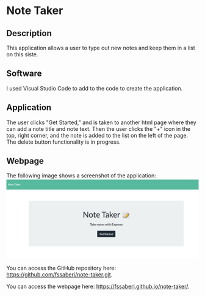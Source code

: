 # Note Taker

## Description

This application allows a user to type out new notes and keep them in a list on this siste.

## Software

I used Visual Studio Code to add to the code to create the application. 

## Application

The user clicks "Get Started," and is taken to another html page where they can add a note title and note text. Then the user clicks the "+" icon in the top, right corner, and the note is added to the list on the left of the page. The delete button functionality is in progress. 

## Webpage

The following image shows a screenshot of the application: ![ApplicationScreenshot](./public/assets/images/note-taker-site.png)

You can access the GitHub repository here: https://github.com/fssaberi/note-taker.git. 

You can access the webpage here: https://fssaberi.github.io/note-taker/. 